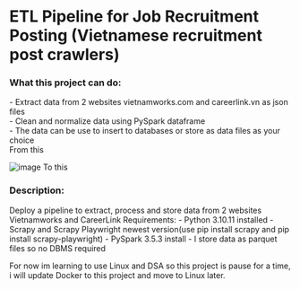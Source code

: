 <h1>ETL Pipeline for Job Recruitment Posting (Vietnamese recruitment post crawlers)</h1>
<h3>What this project can do:</h3>
- Extract data from 2 websites vietnamworks.com and careerlink.vn as json files <br>
- Clean and normalize data using PySpark dataframe <br>
- The data can be use to insert to databases or store as data files as your choice <br>
From this <br>

![image](https://github.com/user-attachments/assets/da57072d-479f-4f5d-aafe-7ad5297542f5)
To this <br>


<h3>Description:</h3>
Deploy a pipeline to extract, process and store data from 2 websites Vietnamworks and CareerLink
Requirements:
- Python 3.10.11 installed
- Scrapy and Scrapy Playwright newest version(use pip install scrapy and pip install scrapy-playwright)
- PySpark 3.5.3 install
- I store data as parquet files so no DBMS required

For now im learning to use Linux and DSA so this project is pause for a time, i will update Docker to this project and move to Linux later.

